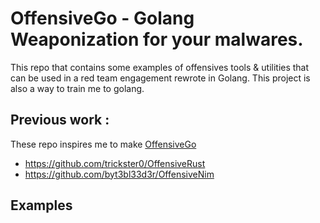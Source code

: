 # OffensiveGo - Golang Weaponization for your malwares.

This repo that contains some examples of offensives tools & utilities that can be used in a red team engagement rewrote in Golang. This project is also a way to train me to golang.

## Previous work :

These repo inspires me to make [OffensiveGo](https://github.com/RistBS/OffensiveGo)

- https://github.com/trickster0/OffensiveRust
- https://github.com/byt3bl33d3r/OffensiveNim


## Examples 



